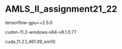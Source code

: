 # AMLS_II_assignment21_22



tensorflow-gpu==2.5.0

cudnn-11.2-windows-x64-v8.1.0.77

cuda_11.2.1_461.09_win10